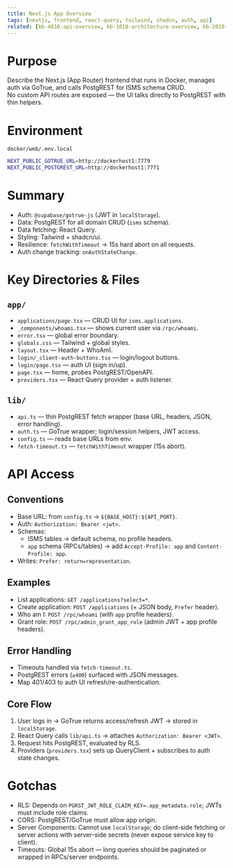```yaml
---
title: Next.js App Overview
tags: [nextjs, frontend, react-query, tailwind, shadcn, auth, api]
related: [kb-4010-api-overview, kb-1010-architecture-overview, kb-2010-operations-environment-and-scripts]
---
```


# Purpose
Describe the Next.js (App Router) frontend that runs in Docker, manages auth via GoTrue, and calls PostgREST for ISMS schema CRUD.  
No custom API routes are exposed — the UI talks directly to PostgREST with thin helpers.  

# Environment
`docker/web/.env.local`  
```bash
NEXT_PUBLIC_GOTRUE_URL=http://dockerhost1:7779
NEXT_PUBLIC_POSTGREST_URL=http://dockerhost1:7771
```

# Summary
- Auth: `@supabase/gotrue-js` (JWT in `localStorage`).
- Data: PostgREST for all domain CRUD (`isms` schema).
- Data fetching: React Query.
- Styling: Tailwind + shadcn/ui.
- Resilience: `fetchWithTimeout` → 15s hard abort on all requests.
- Auth change tracking: `onAuthStateChange`.

# Key Directories & Files
## `app/`
- `applications/page.tsx` — CRUD UI for `isms.applications`.
- `_components/whoami.tsx` — shows current user via `/rpc/whoami`.
- `error.tsx` — global error boundary.
- `globals.css` — Tailwind + global styles.
- `layout.tsx` — Header + WhoAmI.
- `login/_client-auth-buttons.tsx` — login/logout buttons.
- `login/page.tsx` — auth UI (sign in/up).
- `page.tsx` — home, probes PostgREST/OpenAPI.
- `providers.tsx` — React Query provider + auth listener.

## `lib/`
- `api.ts` — thin PostgREST fetch wrapper (base URL, headers, JSON, error handling).
- `auth.ts` — GoTrue wrapper; login/session helpers, JWT access.
- `config.ts` — reads base URLs from env.
- `fetch-timeout.ts` — `fetchWithTimeout` wrapper (15s abort).


# API Access
## Conventions
- Base URL: from `config.ts` → `${BASE_HOST}:${API_PORT}`.
- Auth: `Authorization: Bearer <jwt>`.
- Schemas:
  - ISMS tables → default schema, no profile headers.
  - `app` schema (RPCs/tables) → add `Accept-Profile: app` and `Content-Profile: app`.
- Writes: `Prefer: return=representation`.

## Examples
- List applications: `GET /applications?select=*`.
- Create application: `POST /applications` (+ JSON body, `Prefer` header).
- Who am I: `POST /rpc/whoami` (with `app` profile headers).
- Grant role: `POST /rpc/admin_grant_app_role` (admin JWT + app profile headers).

## Error Handling
- Timeouts handled via `fetch-timeout.ts`.
- PostgREST errors (`≥400`) surfaced with JSON messages.
- Map 401/403 to auth UI refresh/re-authentication.

## Core Flow
1. User logs in → GoTrue returns access/refresh JWT → stored in `localStorage`.
2. React Query calls `lib/api.ts` → attaches `Authorization: Bearer <JWT>`.
3. Request hits PostgREST, evaluated by RLS.
4. Providers (`providers.tsx`) sets up QueryClient + subscribes to auth state changes.


# Gotchas
- RLS: Depends on `PGRST_JWT_ROLE_CLAIM_KEY=.app_metadata.role`; JWTs must include role claims.
- CORS: PostgREST/GoTrue must allow app origin.
- Server Components: Cannot use `localStorage`; do client-side fetching or server actions with server-side secrets (never expose service key to client).
- Timeouts: Global 15s abort — long queries should be paginated or wrapped in RPCs/server endpoints.
